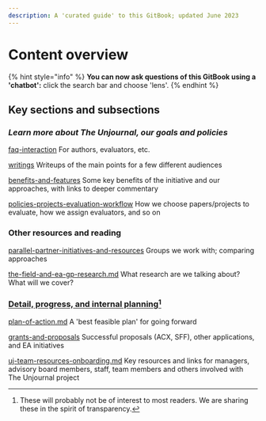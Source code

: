 ```yaml
---
description: A 'curated guide' to this GitBook; updated June 2023
---
```


# Content overview

{% hint style="info" %}
**You can now ask questions of this GitBook using a 'chatbot':** click the search bar and choose 'lens'.
{% endhint %}

## Key sections and subsections

### _Learn more about The Unjournal, our goals and policies_

[faq-interaction](../faq-interaction/ "mention") For authors, evaluators, etc.

[writings](writings/ "mention") Writeups of the main points for a few different audiences

[benefits-and-features](../benefits-and-features/ "mention") Some key benefits of the initiative and our approaches, with links to deeper commentary

[policies-projects-evaluation-workflow](../policies-projects-evaluation-workflow/ "mention") How we choose papers/projects to evaluate, how we assign evaluators, and so on

### Other resources and reading

[parallel-partner-initiatives-and-resources](../parallel-partner-initiatives-and-resources/ "mention") Groups we work with; comparing approaches

[the-field-and-ea-gp-research.md](../the-field-and-ea-gp-research.md "mention") What research are we talking about? What will we cover?

### [Detail, progress, and internal planning](#user-content-fn-1)[^1]

[plan-of-action.md](plan-of-action.md "mention") A 'best feasible plan' for going forward

[grants-and-proposals](../grants-and-proposals/ "mention") Successful proposals (ACX, SFF), other applications, and EA initiatives

[uj-team-resources-onboarding.md](../management-tech-details-discussion/uj-team-resources-onboarding.md "mention") Key resources and links for managers, advisory board members, staff, team members and others involved with The Unjournal project

[^1]: These will probably not be of interest to most readers. We are sharing these in the spirit of transparency.
